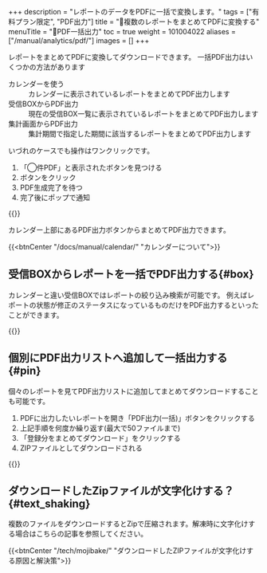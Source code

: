 +++
description = "レポートのデータをPDFに一括で変換します。"
tags = ["有料プラン限定", "PDF出力"]
title = "📄複数のレポートをまとめてPDFに変換する"
menuTitle = "📄PDF一括出力"
toc = true
weight = 101004022
aliases = ["/manual/analytics/pdf/"]
images = []
+++

レポートをまとめてPDFに変換してダウンロードできます。
一括PDF出力はいくつかの方法があります

<dl class="basic">
<dt>カレンダーを使う</dt>
<dd>カレンダーに表示されているレポートをまとめてPDF出力します</dd>
<dt>受信BOXからPDF出力</dt>
<dd>現在の受信BOX一覧に表示されているレポートをまとめてPDF出力します</dd>
<dt>集計画面からPDF出力</dt>
<dd>集計期間で指定した期間に該当するレポートをまとめてPDF出力します</dd>
</dl>

いづれのケースでも操作はワンクリックです。

1. 「◯件PDF」と表示されたボタンを見つける
1. ボタンをクリック
1. PDF生成完了を待つ
1. 完了後にポップで通知

{{<appscreen filename="calendar-pdf" msg="カレンダー上に表示されているレポートをワンクリックでまとめてPDFに変換する">}}

カレンダー上部にあるPDF出力ボタンからまとめてPDF出力できます。

{{<btnCenter "/docs/manual/calendar/" "カレンダーについて">}}

## 受信BOXからレポートを一括でPDF出力する{#box}

カレンダーと違い受信BOXではレポートの絞り込み検索が可能です。
例えばレポートの状態が修正のステータスになっているものだけをPDF出力するといったことができます。

{{<appscreen filename="filter-pdf" msg="レポートを個別に選び、一括でPDFに変換する">}}

## 個別にPDF出力リストへ追加して一括出力する{#pin}

個々のレポートを見てPDF出力リストに追加してまとめてダウンロードすることも可能です。

1. PDFに出力したいレポートを開き「PDF出力(一括)」ボタンをクリックする
1. 上記手順を何度か繰り返す(最大で50ファイルまで)
1. 「登録分をまとめてダウンロード」をクリックする
1. ZIPファイルとしてダウンロードされる

{{<appscreen filename="add-pdf" msg="PDFに変換したいレポートをリストに追加する">}}

## ダウンロードしたZipファイルが文字化けする？{#text_shaking}

複数のファイルをダウンロードするとZipで圧縮されます。解凍時に文字化けする場合はこちらの記事を参照してください。

{{<btnCenter "/tech/mojibake/" "ダウンロードしたZIPファイルが文字化けする原因と解決策">}}
